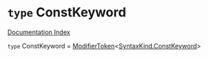 # `type` ConstKeyword

[Documentation Index](../README.md)

`type` ConstKeyword = [ModifierToken](../private.interface.ModifierToken/README.md)\<[SyntaxKind.ConstKeyword](../private.enum.SyntaxKind/README.md#constkeyword--87)>